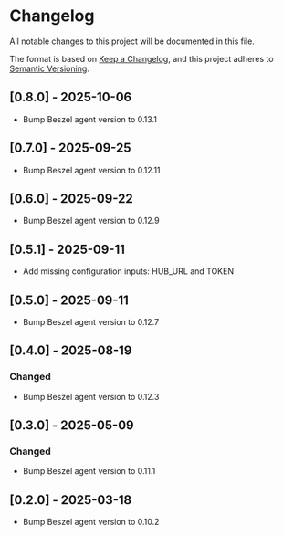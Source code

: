 # Changelog

All notable changes to this project will be documented in this file.

The format is based on [Keep a Changelog](https://keepachangelog.com/en/1.1.0/),
and this project adheres to [Semantic Versioning](https://semver.org/spec/v2.0.0.html).

## [0.8.0] - 2025-10-06

- Bump Beszel agent version to 0.13.1

## [0.7.0] - 2025-09-25

- Bump Beszel agent version to 0.12.11

## [0.6.0] - 2025-09-22

- Bump Beszel agent version to 0.12.9

## [0.5.1] - 2025-09-11

- Add missing configuration inputs: HUB_URL and TOKEN

## [0.5.0] - 2025-09-11

- Bump Beszel agent version to 0.12.7

## [0.4.0] - 2025-08-19

### Changed

- Bump Beszel agent version to 0.12.3

## [0.3.0] - 2025-05-09

### Changed

- Bump Beszel agent version to 0.11.1


## [0.2.0] - 2025-03-18

- Bump Beszel agent version to 0.10.2

